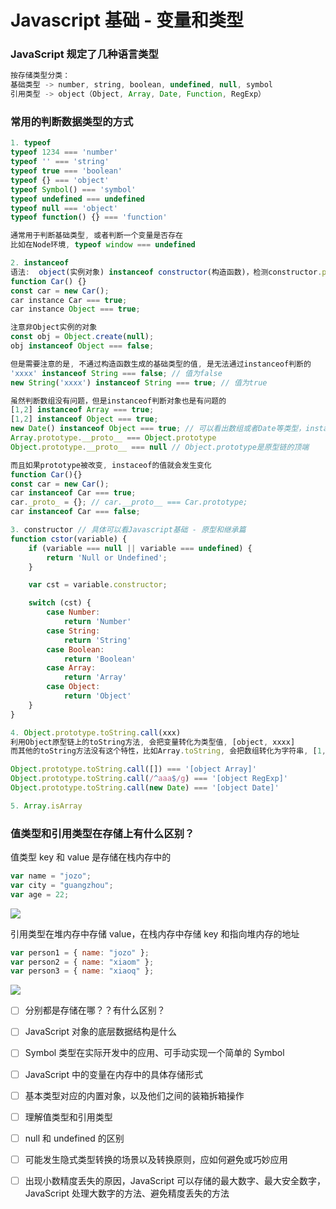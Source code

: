 # Javascript 基础 - 变量和类型

### JavaScript 规定了几种语言类型

```javascript
按存储类型分类：
基础类型 -> number, string, boolean, undefined, null, symbol
引用类型 -> object（Object, Array, Date, Function, RegExp）
```

### 常用的判断数据类型的方式

```javascript
1. typeof
typeof 1234 === 'number'
typeof '' === 'string'
typeof true === 'boolean'
typeof {} === 'object'
typeof Symbol() === 'symbol'
typeof undefined === undefined
typeof null === 'object'
typeof function() {} === 'function'

通常用于判断基础类型, 或者判断一个变量是否存在
比如在Node环境, typeof window === undefined

2. instanceof
语法:  object(实例对象) instanceof constructor(构造函数)，检测constructor.prototype是否存在于object的原型链上。
function Car() {}
const car = new Car();
car instance Car === true;
car instance Object === true;

注意非Object实例的对象
const obj = Object.create(null);
obj instanceof Object === false;

但是需要注意的是, 不通过构造函数生成的基础类型的值, 是无法通过instanceof判断的
'xxxx' instanceof String === false; // 值为false
new String('xxxx') instanceof String === true; // 值为true

虽然判断数组没有问题，但是instanceof判断对象也是有问题的
[1,2] instanceof Array === true;
[1,2] instanceof Object === true;
new Date() instanceof Object === true; // 可以看出数组或者Date等类型，instanceof的值都是Object, 是因为Object.prototype存在于各个实例的原型链上
Array.prototype.__proto__ === Object.prototype
Object.prototype.__proto__ === null // Object.prototype是原型链的顶端

而且如果prototype被改变, instaceof的值就会发生变化
function Car(){}
const car = new Car();
car instanceof Car === true;
car._proto_ = {}; // car.__proto__ === Car.prototype;
car instanceof Car === false;

3. constructor // 具体可以看Javascript基础 - 原型和继承篇
function cstor(variable) {
    if (variable === null || variable === undefined) {
        return 'Null or Undefined';
    }

    var cst = variable.constructor;

    switch (cst) {
        case Number:
            return 'Number'
        case String:
            return 'String'
        case Boolean:
            return 'Boolean'
        case Array:
            return 'Array'
        case Object:
            return 'Object'
    }
}

4. Object.prototype.toString.call(xxx)
利用Object原型链上的toString方法, 会把变量转化为类型值, [object, xxxx]
而其他的toString方法没有这个特性，比如Array.toString, 会把数组转化为字符串, [1,2] => '1,2'

Object.prototype.toString.call([]) === '[object Array]'
Object.prototype.toString.call(/^aaa$/g) === '[object RegExp]'
Object.prototype.toString.call(new Date) === '[object Date]'

5. Array.isArray
```

### 值类型和引用类型在存储上有什么区别？

值类型 key 和 value 是存储在栈内存中的

```javascript
var name = "jozo";
var city = "guangzhou";
var age = 22;
```

![](https://images2015.cnblogs.com/blog/1103385/201702/1103385-20170212104752057-1066946645.png)

引用类型在堆内存中存储 value，在栈内存中存储 key 和指向堆内存的地址

```javascript
var person1 = { name: "jozo" };
var person2 = { name: "xiaom" };
var person3 = { name: "xiaoq" };
```

![](https://images2015.cnblogs.com/blog/1103385/201702/1103385-20170212104829307-1264699054.png)

- [ ] 分别都是存储在哪？？有什么区别？

- [ ] JavaScript 对象的底层数据结构是什么

- [ ] Symbol 类型在实际开发中的应用、可手动实现一个简单的 Symbol

- [ ] JavaScript 中的变量在内存中的具体存储形式

- [ ] 基本类型对应的内置对象，以及他们之间的装箱拆箱操作

- [ ] 理解值类型和引用类型

- [ ] null 和 undefined 的区别

- [ ] 可能发生隐式类型转换的场景以及转换原则，应如何避免或巧妙应用

- [ ] 出现小数精度丢失的原因，JavaScript 可以存储的最大数字、最大安全数字，JavaScript 处理大数字的方法、避免精度丢失的方法
